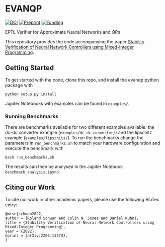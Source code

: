# EVANQP

[![DOI](https://img.shields.io/badge/DOI-10.48550/arXiv.2206.13374-green.svg)](https://doi.org/10.48550/arXiv.2206.13374) [![Preprint](https://img.shields.io/badge/Preprint-arXiv-blue.svg)](https://arxiv.org/abs/2206.13374) [![Funding](https://img.shields.io/badge/Grant-NCCR%20Automation%20(51NF40180545)-90e3dc.svg)](https://nccr-automation.ch/)

EPFL Verifier for Approximate Neural Networks and QPs

This repository provides the code accompanying the paper [Stability Verification of Neural Network Controllers using Mixed-Integer Programming](https://arxiv.org/abs/2206.13374).

## Getting Started

To get started with the code, clone this repo, and install the evanqp python package with
```
python setup.py install
```
Jupiter Notebooks with examples can be found in `examples/`.

### Running Benchmarks

There are benchmarks available for two different examples available: the dc-dc converter example (`examples/dc_dc_converter/`) and the lipschitz example (`examples/lipschitz/`). To run the benchmarks change the parameters in `run_benchmarks.sh` to match your hardware configuration and execute the benchmark with
```
bash run_benchmarks.sh
```
The results can then be analysed in the Jupiter Notebook `benchmark_analysis.ipynb`.

## Citing our Work

To cite our work in other academic papers, please use the following BibTex entry:
```
@misc{schwan2022,
author = {Roland Schwan and Colin N. Jones and Daniel Kuhn},
title = {Stability Verification of Neural Network Controllers using Mixed-Integer Programming},
year = {2022},
eprint = {arXiv:2206.13374},
}
```